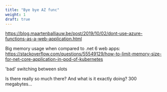 ```yaml
---
title: "Bye bye AZ func"
weight: 1
draft: true
---
```


https://blog.maartenballiauw.be/post/2019/10/02/dont-use-azure-functions-as-a-web-application.html

Big memory usage when compared to .net 6 web apps:
https://stackoverflow.com/questions/55549129/how-to-limit-memory-size-for-net-core-application-in-pod-of-kubernetes

'bad' switching between slots

Is there really so much there? And what is it exactly doing? 300 megabytes...

